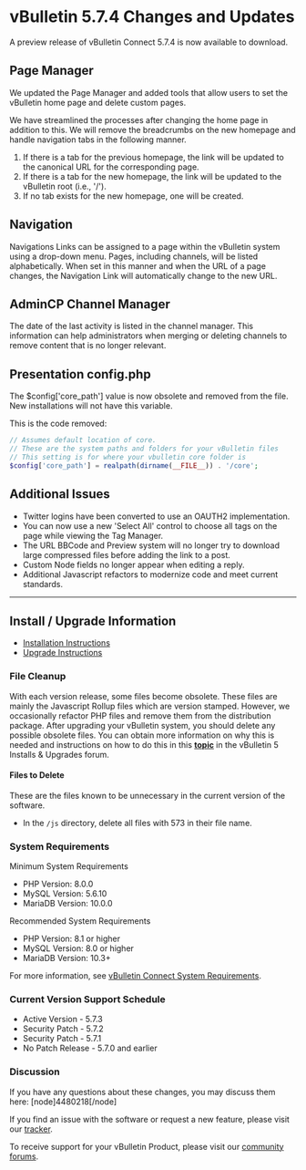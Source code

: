 # vBulletin 5.7.4 Changes and Updates

A preview release of vBulletin Connect 5.7.4 is now available to download. 

## Page Manager

We updated the Page Manager and added tools that allow users to set the vBulletin home page and delete custom pages.

We have streamlined the processes after changing the home page in addition to this. We will remove the breadcrumbs on the new homepage and handle navigation tabs in the following manner.

1. If there is a tab for the previous homepage, the link will be updated to the canonical URL for the corresponding page.
2. If there is a tab for the new homepage, the link will be updated to the vBulletin root (i.e., '/').
3. If no tab exists for the new homepage, one will be created.

## Navigation

Navigations Links can be assigned to a page within the vBulletin system using a drop-down menu. Pages, including channels, will be listed alphabetically. When set in this manner and when the URL of a page changes, the Navigation Link will automatically change to the new URL.

## AdminCP Channel Manager

The date of the last activity is listed in the channel manager. This information can help administrators when merging or deleting channels to remove content that is no longer relevant.

## Presentation config.php

The $config['core_path'] value is now obsolete and removed from the file. New installations will not have this variable.

This is the code removed: 

```php
// Assumes default location of core. 
// These are the system paths and folders for your vBulletin files
// This setting is for where your vbulletin core folder is
$config['core_path'] = realpath(dirname(__FILE__)) . '/core';
```

## Additional Issues

- Twitter logins have been converted to use an OAUTH2 implementation.
- You can now use a new 'Select All' control to choose all tags on the page while viewing the Tag Manager.
- The URL BBCode and Preview system will no longer try to download large compressed files before adding the link to a post.
- Custom Node fields no longer appear when editing a reply.
- Additional Javascript refactors to modernize code and meet current standards.


---

## Install / Upgrade Information

- [Installation Instructions](https://www.vbulletin.com/forum/node/4391348)
- [Upgrade Instructions](https://www.vbulletin.com/forum/node/4391346)

### File Cleanup

With each version release, some files become obsolete. These files are mainly the Javascript Rollup files which are version stamped. However, we occasionally refactor PHP files and remove them from the distribution package. After upgrading your vBulletin system, you should delete any possible obsolete files. You can obtain more information on why this is needed and instructions on how to do this in this [**topic**](https://www.vbulletin.com/forum/node/4391346) in the vBulletin 5 Installs & Upgrades forum.

#### Files to Delete
These are the files known to be unnecessary in the current version of the software. 

- In the `/js` directory, delete all files with 573 in their file name.



### System Requirements

Minimum System Requirements

- PHP Version: 8.0.0
- MySQL Version: 5.6.10
- MariaDB Version: 10.0.0

Recommended System Requirements

- PHP Version: 8.1 or higher
- MySQL Version: 8.0 or higher
- MariaDB Version: 10.3+

For more information, see [vBulletin Connect System Requirements](https://www.vbulletin.com/forum/node/4387853).

### Current Version Support Schedule

- Active Version - 5.7.3
- Security Patch - 5.7.2
- Security Patch - 5.7.1
- No Patch Release - 5.7.0 and earlier

### Discussion

If you have any questions about these changes, you may discuss them here: [node]4480218[/node]

If you find an issue with the software or request a new feature, please visit our [tracker](https://tracker.vbulletin.com).

To receive support for your vBulletin Product, please visit our [community forums](https://www.vbulletin.com/forum/).